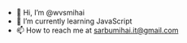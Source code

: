 - 👋 Hi, I’m @wvsmihai
- 🌱 I’m currently learning JavaScript
- 📫 How to reach me at sarbumihai.it@gmail.com

<!---
wvsmihai/wvsmihai is a ✨ special ✨ repository because its `README.md` (this file) appears on your GitHub profile.
You can click the Preview link to take a look at your changes.
--->
